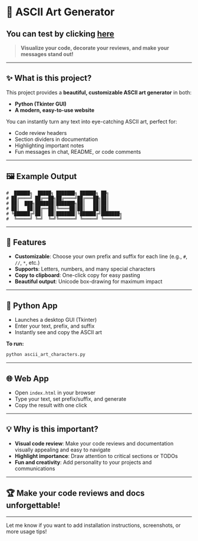 ﻿
# 🎨 ASCII Art Generator 

## You can test by clicking [here](https://antonlam.github.io/ascii-art-generator/)

> **Visualize your code, decorate your reviews, and make your messages stand out!**

---

## ✨ What is this project?

This project provides a **beautiful, customizable ASCII art generator** in both:
- **Python (Tkinter GUI)**
- **A modern, easy-to-use website**

You can instantly turn any text into eye-catching ASCII art, perfect for:
- Code review headers
- Section dividers in documentation
- Highlighting important notes
- Fun messages in chat, README, or code comments

---

## 🖼️ Example Output

```
#  ██████╗  █████╗ ███████╗ ██████╗ ██╗
# ██╔════╝ ██╔══██╗██╔════╝██╔═══██╗██║
# ██║  ███╗███████║███████╗██║   ██║██║
# ██║   ██║██╔══██║╚════██║██║   ██║██║
# ╚██████╔╝██║  ██║███████║╚██████╔╝███████╗
#  ╚═════╝ ╚═╝  ╚═╝╚══════╝ ╚═════╝ ╚══════╝
```

---

## 🚀 Features

- **Customizable**: Choose your own prefix and suffix for each line (e.g., `#`, `//`, `*`, etc.)
- **Supports**: Letters, numbers, and many special characters
- **Copy to clipboard**: One-click copy for easy pasting
- **Beautiful output**: Unicode box-drawing for maximum impact

---

## 🐍 Python App

- Launches a desktop GUI (Tkinter)
- Enter your text, prefix, and suffix
- Instantly see and copy the ASCII art

**To run:**
```bash
python ascii_art_characters.py
```

---

## 🌐 Web App

- Open `index.html` in your browser
- Type your text, set prefix/suffix, and generate
- Copy the result with one click

---

## 💡 Why is this important?

- **Visual code review**: Make your code reviews and documentation visually appealing and easy to navigate
- **Highlight importance**: Draw attention to critical sections or TODOs
- **Fun and creativity**: Add personality to your projects and communications

---

## 🏆 Make your code reviews and docs unforgettable!

---


Let me know if you want to add installation instructions, screenshots, or more usage tips!
